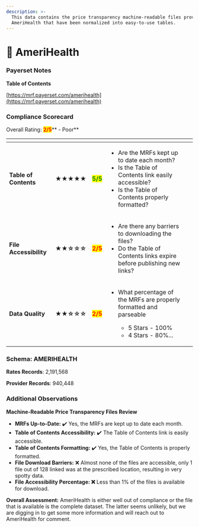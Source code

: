 ```yaml
---
description: >-
  This data contains the price transparency machine-readable files provided by
  AmeriHealth that have been normalized into easy-to-use tables.
---
```


# 🔴 AmeriHealth

### Payerset Notes

**Table of Contents**

[https://mrf.payerset.com/amerihealth](https://mrf.payerset.com/amerihealth)

### Compliance Scorecard

Overall Rating: <mark style="color:red;">**2/5**</mark>** - Poor**

<table data-view="cards"><thead><tr><th></th><th></th><th></th><th></th><th data-hidden data-card-cover data-type="files"></th></tr></thead><tbody><tr><td><strong>Table of Contents</strong></td><td><strong>★★★★★</strong></td><td><mark style="color:green;"><strong>5/5</strong></mark></td><td><ul><li>Are the MRFs kept up to date each month? </li><li>Is the Table of Contents link easily accessible?</li><li>Is the Table of Contents properly formatted?</li></ul></td><td></td></tr><tr><td><strong>File Accessibility</strong></td><td><strong>★★☆☆☆</strong></td><td><mark style="color:red;"><strong>2/5</strong></mark></td><td><ul><li>Are there any barriers to downloading the files?</li><li>Do the Table of Contents links expire before publishing new links?</li></ul></td><td></td></tr><tr><td><strong>Data Quality</strong></td><td><strong>★★☆☆☆</strong></td><td><mark style="color:red;"><strong>2/5</strong></mark></td><td><ul><li><p>What percentage of the MRFs are properly formatted and parseable</p><ul><li>5 Stars - 100%</li><li>4 Stars - 80%...</li></ul></li></ul></td><td></td></tr></tbody></table>

### Schema: AMERIHEALTH

**Rates Records**: 2,191,568

**Provider Records**: 940,448

### Additional Observations

**Machine-Readable Price Transparency Files Review**

* **MRFs Up-to-Date:** ✔️ Yes, the MRFs are kept up to date each month.
* **Table of Contents Accessibility:** ✔️ The Table of Contents link is easily accessible.
* **Table of Contents Formatting:** ✔️ Yes, the Table of Contents is properly formatted.
* **File Download Barriers:** ❌ Almost none of the files are accessible, only 1 file out of 128 linked was at the prescribed location, resulting in very spotty data.
* **File Accessibility Percentage: ❌** Less than 1% of the files is available for download.

**Overall Assessment:** AmeriHealth is either well out of compliance or the file that is available is the complete dataset. The latter seems unlikely, but we are digging in to get some more information and will reach out to AmeriHealth for comment.
